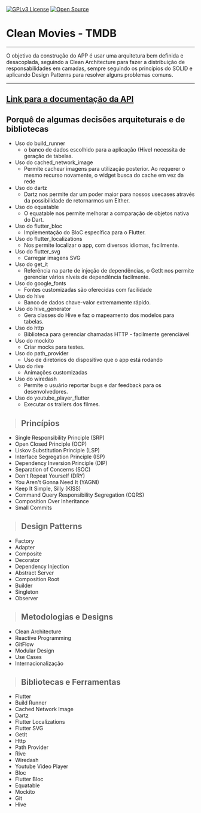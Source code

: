 [![GPLv3 License](https://img.shields.io/badge/License-GPL%20v3-yellow.svg)](https://opensource.org/licenses/)
[![Open Source](https://badges.frapsoft.com/os/v1/open-source.svg?v=103)](https://opensource.org/)

# **Clean Movies - TMDB**

---

O objetivo da construção do APP é usar uma arquitetura bem definida e desacoplada, seguindo a Clean Architecture para fazer a distribuição de responsabilidades em camadas, sempre seguindo os princípios do SOLID e aplicando Design Patterns para resolver alguns problemas comuns.

---

## [**Link para a documentação da API**](https://developers.themoviedb.org/3)

## Porquê de algumas decisões arquiteturais e de bibliotecas

- Uso do build_runner
  - o banco de dados escolhido para a aplicação (Hive) necessita de geração de tabelas.
- Uso do cached_network_image
  - Permite cachear imagens para utilização posterior. Ao requerer o mesmo recurso novamente, o widget busca do cache em vez da rede
- Uso do dartz
  - Dartz nos permite dar um poder maior para nossos usecases através da possibilidade de retornarmos um Either.
- Uso do equatable
  - O equatable nos permite melhorar a comparação de objetos nativa do Dart.
- Uso do flutter_bloc
  - Implementação do BloC específica para o Flutter.
- Uso do flutter_localizations
  - Nos permite localizar o app, com diversos idiomas, facilmente.
- Uso do flutter_svg
  - Carregar imagens SVG
- Uso do get_it
  - Referência na parte de injeção de dependências, o GetIt nos permite gerenciar vários níveis de dependência facilmente.
- Uso do google_fonts
  - Fontes customizadas são oferecidas com facilidade
- Uso do hive
  - Banco de dados chave-valor extremamente rápido.
- Uso do hive_generator
  - Gera classes do Hive e faz o mapeamento dos modelos para tabelas.
- Uso do http
  - Biblioteca para gerenciar chamadas HTTP - facilmente gerenciável
- Uso do mockito
  - Criar mocks para testes.
- Uso do path_provider
  - Uso de diretórios do dispositivo que o app está rodando
- Uso do rive
  - Animações customizadas
- Uso do wiredash
  - Permite o usuário reportar bugs e dar feedback para os desenvolvedores.
- Uso do youtube_player_flutter
  - Executar os trailers dos filmes.

> ## Princípios

- Single Responsibility Principle (SRP)
- Open Closed Principle (OCP)
- Liskov Substitution Principle (LSP)
- Interface Segregation Principle (ISP)
- Dependency Inversion Principle (DIP)
- Separation of Concerns (SOC)
- Don't Repeat Yourself (DRY)
- You Aren't Gonna Need It (YAGNI)
- Keep It Simple, Silly (KISS)
- Command Query Responsibility Segregation (CQRS)
- Composition Over Inheritance
- Small Commits

> ## Design Patterns

- Factory
- Adapter
- Composite
- Decorator
- Dependency Injection
- Abstract Server
- Composition Root
- Builder
- Singleton
- Observer

> ## Metodologias e Designs

- Clean Architecture
- Reactive Programming
- GitFlow
- Modular Design
- Use Cases
- Internacionalização

> ## Bibliotecas e Ferramentas

- Flutter
- Build Runner
- Cached Network Image
- Dartz
- Flutter Localizations
- Flutter SVG
- GetIt
- Http
- Path Provider
- Rive
- Wiredash
- Youtube Video Player
- Bloc
- Flutter Bloc
- Equatable
- Mockito
- Git
- Hive
